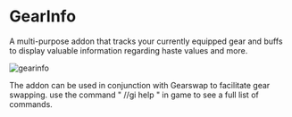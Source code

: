 # GearInfo

A multi-purpose addon that tracks your currently equipped gear and buffs to display valuable information 
regarding haste values and more.

![gearinfo](https://i.imgur.com/ovPzmb5.jpg)

The addon can be used in conjunction with Gearswap to facilitate gear swapping.
use the command " //gi help " in game  to see a full list of commands.